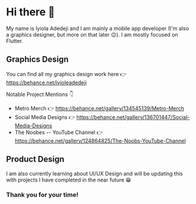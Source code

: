# Hi there 👋

My name is Iyiola Adedeji and I am mainly a mobile app developer (I'm also a graphics designer, but more on that later 😉). I am mostly focused on Flutter.



## Graphics Design
You can find all my graphics design work here 👉 https://behance.net/iyioleadedeji

Notable Project Mentions 👇
- Metro Merch 👉 https://behance.net/gallery/134545139/Metro-Merch
- Social Media Designs 👉 https://behance.net/gallery/136701447/Social-Media-Designs
- The Noobes -- YouTube Channel 👉 https://behance.net/gallery/124864825/The-Noobs-YouTube-Channel

## Product Design
I am also currently learning about UI/UX Design and will be updating this with projects I have completed in the near future 😁

### Thank you for your time!


<!--
**bookofiyi/bookofiyi** is a ✨ _special_ ✨ repository because its `README.md` (this file) appears on your GitHub profile.

Here are some ideas to get you started:

- 🔭 I’m currently working on ...
- 🌱 I’m currently learning ...
- 👯 I’m looking to collaborate on ...
- 🤔 I’m looking for help with ...
- 💬 Ask me about ...
- 📫 How to reach me: ...
- 😄 Pronouns: ...
- ⚡ Fun fact: ...
-->
